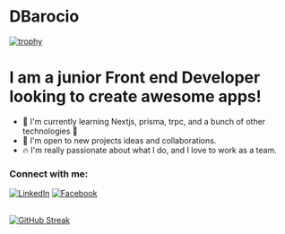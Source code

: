# DBarocio

[![trophy](https://github-profile-trophy.vercel.app/?username=DBarocio&theme=nord&column=6&row=1&margin-w=15)](https://github.com/ryo-ma/github-profile-trophy)


# I am a junior Front end Developer looking to create awesome apps!

- 📖 I'm currently learning Nextjs, prisma, trpc, and a bunch of other technologies 🥴
- 👥 I'm open to new projects ideas and collaborations.
- 🔥 I'm really passionate about what I do, and I love to work as a team.

### Connect with me: 
<a href="https://www.linkedin.com/in/daniel-barocio-2746981a0" target="_blank"><img src="https://img.shields.io/badge/LinkedIn-0077B5?style=for-the-badge&logo=linkedin&logoColor=white" alt="LinkedIn"></a>
<a href="https://www.facebook.com/daniel.barocio.16" target="_blank"><img src="https://img.shields.io/badge/Facebook-1877F2?style=for-the-badge&logo=facebook&logoColor=white" alt="Facebook"></a>
<br/><br/>


[![GitHub Streak](https://streak-stats.demolab.com/?user=DBarocio)](https://git.io/streak-stats)
